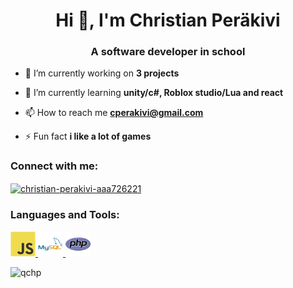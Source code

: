 <h1 align="center">Hi 👋, I'm Christian Peräkivi</h1>
<h3 align="center">A software developer in school</h3>


- 🔭 I’m currently working on **3 projects**

- 🌱 I’m currently learning **unity/c#, Roblox studio/Lua and react**

- 📫 How to reach me **cperakivi@gmail.com**

- ⚡ Fun fact **i like a lot of games**

<h3 align="left">Connect with me:</h3>
<p align="left">
<a href="https://linkedin.com/in/christian-perakivi-aaa726221" target="blank"><img align="center" src="https://raw.githubusercontent.com/rahuldkjain/github-profile-readme-generator/master/src/images/icons/Social/linked-in-alt.svg" alt="christian-perakivi-aaa726221" height="30" width="40" /></a>
</p>

<h3 align="left">Languages and Tools:</h3>
<p align="left"> <a href="https://developer.mozilla.org/en-US/docs/Web/JavaScript" target="_blank" rel="noreferrer"> <img src="https://raw.githubusercontent.com/devicons/devicon/master/icons/javascript/javascript-original.svg" alt="javascript" width="40" height="40"/> </a> <a href="https://www.mysql.com/" target="_blank" rel="noreferrer"> <img src="https://raw.githubusercontent.com/devicons/devicon/master/icons/mysql/mysql-original-wordmark.svg" alt="mysql" width="40" height="40"/> </a> <a href="https://www.php.net" target="_blank" rel="noreferrer"> <img src="https://raw.githubusercontent.com/devicons/devicon/master/icons/php/php-original.svg" alt="php" width="40" height="40"/> </a> </p>

<p><img align="left" src="https://github-readme-stats.vercel.app/api/top-langs?username=qchp&show_icons=true&locale=en&layout=compact" alt="qchp" /></p>
